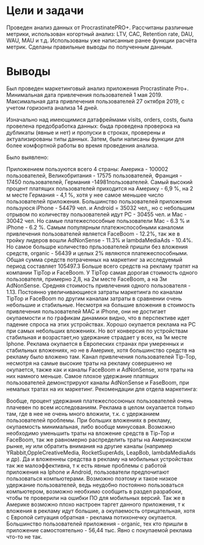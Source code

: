 # Цели и задачи
Проведен анализ данных от ProcrastinatePRO+.
Рассчитаны различные метрики, использован когортный анализ: LTV, CAC, Retention rate, DAU, WAU, MAU и т.д. Использованы уже написанные ранее функции расчёта метрик. Сделаны правильные выводы по полученным данным.

# Выводы
Был проведен маркетинговый анализ приложения Procrastinate Pro+. Минимальная дата привлечения пользователей 1 мая 2019. Максимальная дата привлечения пользователей 27 октября 2019, с учетом горизонта анализа 14 дней.

Изначально над имеющимися датафреймами visits, orders, costs, была провелена предобработка данных: быда проведена проверока на дубликаты (явные и нет) и пропуски в строках, проверены и актуализированы типы данных. Затем, были написаны функции для более комфортной работы во время проведения анализа.

Было выявлено:

Приложением пользуются всего 4 страны: Америка - 100002 пользователей, Великобритания - 17575 пользователей, Франция - 17450 пользователей, Германия -14981пользователей. Самый высокий процент платящих пользователей приходится на Америку - 6,9 %, на 2 м месте Германия - 4,1 %, хотя у нее самое меньшее число пользователей приложения.
Большинство пользователей приложения пользуюся iPhone - 54479 чел. и Android = 35032 чел,, но с небольшим отрывом по количеству пользователей идут PC - 30455 чел. и Mac - 30042 чел. Но самые платежеспособные пользователи Mac - 6.3 % и iPhone - 6.2 %.
Самым популярным платежнспособными каналоми привлечения пользователей является FaceBoom - 12.2%, так же в тройку лидеров вошли AdNonSense - 11.3% и lambdaMediaAds - 10.4%. Но самое большре количество прльзователей пришли без вложения средств, organic - 56439 и целых 2% являются платежеспособными.
Общая сумма средств потраченных на маркетинг за исследуемый период составляет 105497.3
Больше всего средств на рекламу тратят на компании TipTop и FaceBoom. У TipTop самая дорогая стоимость одного пользователя, примерно 2,8, на 2м месте FaceBoom, а на 3м AdNonSense. Cредняя стоимость привлечения одного пользователя - 1.13. Постоянно увеличивающиеся затраты маркетинга по каналам ТipTop и FaceBoom по другим каналам затраты в сравнении очень небольшие и стабильные.
Несмотря на большие вложения в стоимость привлечения пользователей МАС и iPhone, они не достигает окупаемости и по графикам динамики видно, что в перспективе идет падение спроса на этих устройствах. Хорошо окупается реклама на РС при самых небольших вложениях. Но вот конверсия по устройствам стабильная и возрастает,но удержание страдает у всех, на 1м месте Iphonе.
Реклама окупается в Европеских странах при умеренных и стабильных вложениях, но не в Америке, хотя большинство средств на рекламу было вложено там.
Канал привлечения пользователей Tip-Top, несмотря на самые высокие траты на рекламу совершенно не окупается, также как и каналы FaceBoom и AdNonSense, хотя траты на них намного меньше. Самое плохое удержание платящих пользователей демонстрируют каналы AdNonSense и FaseBoom, при немалых тратах на их маркетинг.
Рекомендации для отдела маркетинга:

Вообще, процент удержания платежеспосоюных пользователей очень плачевен по всем исследованиям. Реклама в целом окуапается только там, где в нее не очень много вложили, т.к. с удержанием пользователей проблемы. При больших вложениях в рекламу, окупаемость минимальная, либо вообще минусовая. Возможно необходимо уменьшить траты на вложение средств в Tip-Top и FaceBoom, так же равномерно распределить траты на Американском рынке, ну или обратить внимания на другие каналы (например YRabbit,OppleCreativeMedia, RocketSuperAds, LeapBob, lambdaMediaAds и др). Да и вложеннеы средства в рекламу на мобильных устройствах так же малоэффективна, т к есть явные проблемы с работой приложения на Iphone и Android, пользователи предпочитают пользоваться компьютерами. Возможно поэтому и такое низкое удержание пользователей, ведь неудобно постоянно пользоваться компьютером, возможно необхимо сообщить в раздел разрабоки, чтобы те проверили на ошибки ПО для мобильных версий. Так же в Америке возможно плохо настроен таргет данного приложения, т к вложения в рекламу идут большие, а окупаемость отрицательная, хотя с Европой ситуация обратная - реклама потихонечку окупается. Большинство пользователей приложения - organic, тех кто пришли в приложение самостоятельно - 56,44 тыс. Явно с покупаемой реклама что-то не так.
